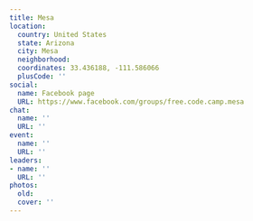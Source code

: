```yaml
---
title: Mesa
location:
  country: United States
  state: Arizona
  city: Mesa
  neighborhood: 
  coordinates: 33.436188, -111.586066
  plusCode: ''
social:
  name: Facebook page
  URL: https://www.facebook.com/groups/free.code.camp.mesa
chat:
  name: ''
  URL: ''
event:
  name: ''
  URL: ''
leaders:
- name: ''
  URL: ''
photos:
  old: 
  cover: ''
---
```

